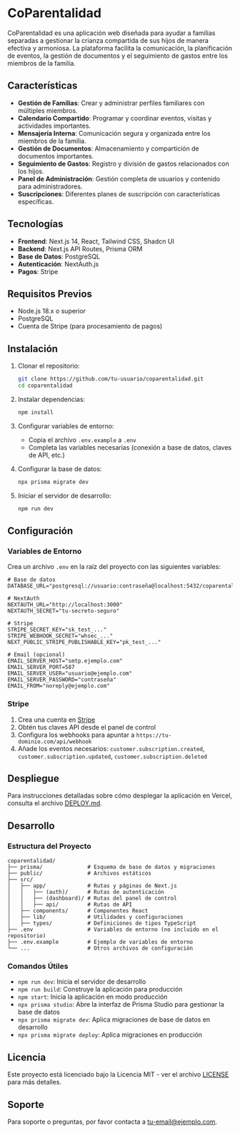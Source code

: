 # CoParentalidad

CoParentalidad es una aplicación web diseñada para ayudar a familias separadas a gestionar la crianza compartida de sus hijos de manera efectiva y armoniosa. La plataforma facilita la comunicación, la planificación de eventos, la gestión de documentos y el seguimiento de gastos entre los miembros de la familia.

## Características

- **Gestión de Familias**: Crear y administrar perfiles familiares con múltiples miembros.
- **Calendario Compartido**: Programar y coordinar eventos, visitas y actividades importantes.
- **Mensajería Interna**: Comunicación segura y organizada entre los miembros de la familia.
- **Gestión de Documentos**: Almacenamiento y compartición de documentos importantes.
- **Seguimiento de Gastos**: Registro y división de gastos relacionados con los hijos.
- **Panel de Administración**: Gestión completa de usuarios y contenido para administradores.
- **Suscripciones**: Diferentes planes de suscripción con características específicas.

## Tecnologías

- **Frontend**: Next.js 14, React, Tailwind CSS, Shadcn UI
- **Backend**: Next.js API Routes, Prisma ORM
- **Base de Datos**: PostgreSQL
- **Autenticación**: NextAuth.js
- **Pagos**: Stripe

## Requisitos Previos

- Node.js 18.x o superior
- PostgreSQL
- Cuenta de Stripe (para procesamiento de pagos)

## Instalación

1. Clonar el repositorio:
   ```bash
   git clone https://github.com/tu-usuario/coparentalidad.git
   cd coparentalidad
   ```

2. Instalar dependencias:
   ```bash
   npm install
   ```

3. Configurar variables de entorno:
   - Copia el archivo `.env.example` a `.env`
   - Completa las variables necesarias (conexión a base de datos, claves de API, etc.)

4. Configurar la base de datos:
   ```bash
   npx prisma migrate dev
   ```

5. Iniciar el servidor de desarrollo:
   ```bash
   npm run dev
   ```

## Configuración

### Variables de Entorno

Crea un archivo `.env` en la raíz del proyecto con las siguientes variables:

```
# Base de datos
DATABASE_URL="postgresql://usuario:contraseña@localhost:5432/coparentalidad"

# NextAuth
NEXTAUTH_URL="http://localhost:3000"
NEXTAUTH_SECRET="tu-secreto-seguro"

# Stripe
STRIPE_SECRET_KEY="sk_test_..."
STRIPE_WEBHOOK_SECRET="whsec_..."
NEXT_PUBLIC_STRIPE_PUBLISHABLE_KEY="pk_test_..."

# Email (opcional)
EMAIL_SERVER_HOST="smtp.ejemplo.com"
EMAIL_SERVER_PORT=587
EMAIL_SERVER_USER="usuario@ejemplo.com"
EMAIL_SERVER_PASSWORD="contraseña"
EMAIL_FROM="noreply@ejemplo.com"
```

### Stripe

1. Crea una cuenta en [Stripe](https://stripe.com)
2. Obtén tus claves API desde el panel de control
3. Configura los webhooks para apuntar a `https://tu-dominio.com/api/webhook`
4. Añade los eventos necesarios: `customer.subscription.created`, `customer.subscription.updated`, `customer.subscription.deleted`

## Despliegue

Para instrucciones detalladas sobre cómo desplegar la aplicación en Vercel, consulta el archivo [DEPLOY.md](./DEPLOY.md).

## Desarrollo

### Estructura del Proyecto

```
coparentalidad/
├── prisma/              # Esquema de base de datos y migraciones
├── public/              # Archivos estáticos
├── src/
│   ├── app/             # Rutas y páginas de Next.js
│   │   ├── (auth)/      # Rutas de autenticación
│   │   ├── (dashboard)/ # Rutas del panel de control
│   │   ├── api/         # Rutas de API
│   ├── components/      # Componentes React
│   ├── lib/             # Utilidades y configuraciones
│   ├── types/           # Definiciones de tipos TypeScript
├── .env                 # Variables de entorno (no incluido en el repositorio)
├── .env.example         # Ejemplo de variables de entorno
└── ...                  # Otros archivos de configuración
```

### Comandos Útiles

- `npm run dev`: Inicia el servidor de desarrollo
- `npm run build`: Construye la aplicación para producción
- `npm start`: Inicia la aplicación en modo producción
- `npx prisma studio`: Abre la interfaz de Prisma Studio para gestionar la base de datos
- `npx prisma migrate dev`: Aplica migraciones de base de datos en desarrollo
- `npx prisma migrate deploy`: Aplica migraciones en producción

## Licencia

Este proyecto está licenciado bajo la Licencia MIT - ver el archivo [LICENSE](LICENSE) para más detalles.

## Soporte

Para soporte o preguntas, por favor contacta a [tu-email@ejemplo.com](mailto:tu-email@ejemplo.com).
